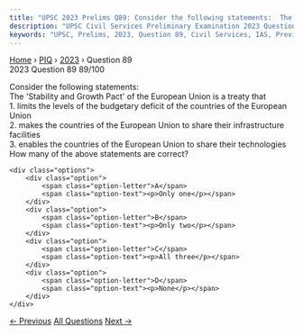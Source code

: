 ```yaml
---
title: "UPSC 2023 Prelims Q89: Consider the following statements:  The 'Stability and Growt..."
description: "UPSC Civil Services Preliminary Examination 2023 Question 89 with options and answer"
keywords: "UPSC, Prelims, 2023, Question 89, Civil Services, IAS, Previous Year Questions"
---
```


<nav class="breadcrumb">
    <a href="../../">Home</a>
    <span>›</span>
    <a href="../">PIQ</a>
    <span>›</span>
    <a href="./">2023</a>
    <span>›</span>
    <span>Question 89</span>
</nav>

<div class="question-header">
    <div class="question-meta">
        <span class="year-badge">2023</span>
        <span class="question-number">Question 89</span>
        <span class="progress">89/100</span>
    </div>
    <div class="progress-bar">
        <div class="progress-fill" style="width: 89.0%"></div>
    </div>
</div>

<div class="question-content">
    <div class="question-text">
        <p>Consider the following statements: <br />
The 'Stability and Growth Pact' of the European Union is a treaty that <br />
1. limits the levels of the budgetary deficit of the countries of the European Union <br />
2. makes the countries of the European Union to share their infrastructure facilities <br />
3. enables the countries of the European Union to share their technologies <br />
How many of the above statements are correct?</p>
    </div>
    
    <div class="options">
        <div class="option">
            <span class="option-letter">A</span>
            <span class="option-text"><p>Only one</p></span>
        </div>
        <div class="option">
            <span class="option-letter">B</span>
            <span class="option-text"><p>Only two</p></span>
        </div>
        <div class="option">
            <span class="option-letter">C</span>
            <span class="option-text"><p>All three</p></span>
        </div>
        <div class="option">
            <span class="option-letter">D</span>
            <span class="option-text"><p>None</p></span>
        </div>
    </div>
</div>

<div class="question-nav">
    <a href="../q088-consider-the-following-statements-statement-i-indi/" class="nav-btn prev">← Previous</a>
    <a href="../" class="nav-btn center">All Questions</a>
    <a href="../q090-consider-the-following-statements-1-recently-all-t/" class="nav-btn next">Next →</a>
</div>

